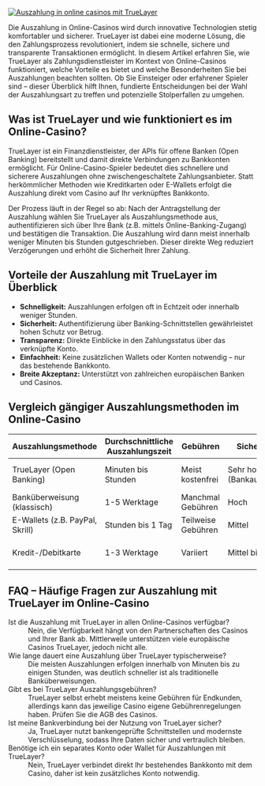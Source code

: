 [![Auszahlung in online casinos mit TrueLayer](https://123-caf.pages.dev/gitsignup.png)](https://vrmoo.ru/Bt82HjjY)

<p>Die Auszahlung in Online-Casinos wird durch innovative Technologien stetig komfortabler und sicherer. TrueLayer ist dabei eine moderne Lösung, die den Zahlungsprozess revolutioniert, indem sie schnelle, sichere und transparente Transaktionen ermöglicht. In diesem Artikel erfahren Sie, wie TrueLayer als Zahlungsdienstleister im Kontext von Online-Casinos funktioniert, welche Vorteile es bietet und welche Besonderheiten Sie bei Auszahlungen beachten sollten. Ob Sie Einsteiger oder erfahrener Spieler sind – dieser Überblick hilft Ihnen, fundierte Entscheidungen bei der Wahl der Auszahlungsart zu treffen und potenzielle Stolperfallen zu umgehen.</p>  <h2>Was ist TrueLayer und wie funktioniert es im Online-Casino?</h2> <p>TrueLayer ist ein Finanzdienstleister, der APIs für offene Banken (Open Banking) bereitstellt und damit direkte Verbindungen zu Bankkonten ermöglicht. Für Online-Casino-Spieler bedeutet dies schnellere und sicherere Auszahlungen ohne zwischengeschaltete Zahlungsanbieter. Statt herkömmlicher Methoden wie Kreditkarten oder E-Wallets erfolgt die Auszahlung direkt vom Casino auf Ihr verknüpftes Bankkonto.</p> <p>Der Prozess läuft in der Regel so ab: Nach der Antragstellung der Auszahlung wählen Sie TrueLayer als Auszahlungsmethode aus, authentifizieren sich über Ihre Bank (z.B. mittels Online-Banking-Zugang) und bestätigen die Transaktion. Die Auszahlung wird dann meist innerhalb weniger Minuten bis Stunden gutgeschrieben. Dieser direkte Weg reduziert Verzögerungen und erhöht die Sicherheit Ihrer Zahlung.</p>  <h2>Vorteile der Auszahlung mit TrueLayer im Überblick</h2> <ul>   <li><strong>Schnelligkeit:</strong> Auszahlungen erfolgen oft in Echtzeit oder innerhalb weniger Stunden.</li>   <li><strong>Sicherheit:</strong> Authentifizierung über Banking-Schnittstellen gewährleistet hohen Schutz vor Betrug.</li>   <li><strong>Transparenz:</strong> Direkte Einblicke in den Zahlungsstatus über das verknüpfte Konto.</li>   <li><strong>Einfachheit:</strong> Keine zusätzlichen Wallets oder Konten notwendig – nur das bestehende Bankkonto.</li>   <li><strong>Breite Akzeptanz:</strong> Unterstützt von zahlreichen europäischen Banken und Casinos.</li> </ul>  <h2>Vergleich gängiger Auszahlungsmethoden im Online-Casino</h2> <table>   <thead>     <tr>       <th>Auszahlungsmethode</th>       <th>Durchschnittliche Auszahlungszeit</th>       <th>Gebühren</th>       <th>Sicherheitsniveau</th>       <th>Besonderheiten</th>     </tr>   </thead>   <tbody>     <tr>       <td>TrueLayer (Open Banking)</td>       <td>Minuten bis Stunden</td>       <td>Meist kostenfrei</td>       <td>Sehr hoch (Bankauthentifizierung)</td>       <td>Direkte Zahlung, kein Drittanbieter</td>     </tr>     <tr>       <td>Banküberweisung (klassisch)</td>       <td>1-5 Werktage</td>       <td>Manchmal Gebühren</td>       <td>Hoch</td>       <td>Weit verbreitet, aber langsam</td>     </tr>     <tr>       <td>E-Wallets (z.B. PayPal, Skrill)</td>       <td>Stunden bis 1 Tag</td>       <td>Teilweise Gebühren</td>       <td>Mittel</td>       <td>Schnell und flexibel</td>     </tr>     <tr>       <td>Kredit-/Debitkarte</td>       <td>1-3 Werktage</td>       <td>Variiert</td>       <td>Mittel bis hoch</td>       <td>Nicht immer verfügbar für Auszahlungen</td>     </tr>   </tbody> </table>  <h2>FAQ – Häufige Fragen zur Auszahlung mit TrueLayer im Online-Casino</h2> <dl>   <dt>Ist die Auszahlung mit TrueLayer in allen Online-Casinos verfügbar?</dt>   <dd>Nein, die Verfügbarkeit hängt von den Partnerschaften des Casinos und Ihrer Bank ab. Mittlerweile unterstützen viele europäische Casinos TrueLayer, jedoch nicht alle.</dd>    <dt>Wie lange dauert eine Auszahlung über TrueLayer typischerweise?</dt>   <dd>Die meisten Auszahlungen erfolgen innerhalb von Minuten bis zu einigen Stunden, was deutlich schneller ist als traditionelle Banküberweisungen.</dd>    <dt>Gibt es bei TrueLayer Auszahlungsgebühren?</dt>   <dd>TrueLayer selbst erhebt meistens keine Gebühren für Endkunden, allerdings kann das jeweilige Casino eigene Gebührenregelungen haben. Prüfen Sie die AGB des Casinos.</dd>    <dt>Ist meine Bankverbindung bei der Nutzung von TrueLayer sicher?</dt>   <dd>Ja, TrueLayer nutzt bankengeprüfte Schnittstellen und modernste Verschlüsselung, sodass Ihre Daten sicher und vertraulich bleiben.</dd>    <dt>Benötige ich ein separates Konto oder Wallet für Auszahlungen mit TrueLayer?</dt>   <dd>Nein, TrueLayer verbindet direkt Ihr bestehendes Bankkonto mit dem Casino, daher ist kein zusätzliches Konto notwendig.</dd> </dl>